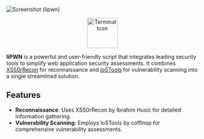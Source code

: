 ![Screenshot (lipwn)](https://github.com/user-attachments/assets/c5da3434-b021-4767-b470-6f3bf48fbb8a)

<p align="center">
    <a href="https://yourprojectwebsite.com" target="_blank">
        <img src="https://icons.iconarchive.com/icons/alecive/flatwoken/256/Apps-Terminal-Pc-104-icon.png" alt="Terminal Icon" style="width: 80px; height: auto; transition: transform 0.3s ease;"/>
    </a>
</p>

**liPWN** is a powerful and user-friendly script that integrates leading security tools to simplify web application security assessments. It combines [XSS0rRecon](https://github.com/xss0r/xssorRecon/) for reconnaissance and [loSTools](https://github.com/coffinsp/lostools) for vulnerability scanning into a single streamlined solution.

## Features

- **Reconnaissance**: Uses XSS0rRecon by Ibrahim Husić for detailed information gathering.
- **Vulnerability Scanning**: Employs loSTools by coffinsp for comprehensive vulnerability assessments.
